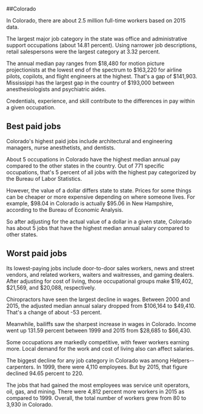 

##Colorado

In Colorado, there are about 2.5 million full-time workers based on 2015 data.

The largest major job category in the state was <span class='occ_title_em'>office and administrative support occupations</span> (about 14.81 percent). Using narrower job descriptions, <span class='occ_title_em'>retail salespersons</span> were the largest category at 3.32 percent.
               
The annual median pay ranges from $18,480 for <span class='occ_title_em'>motion picture projectionists</span> at the lowest end of the spectrum to  $163,220 for <span class='occ_title_em'>airline pilots, copilots, and flight engineers</span> at the highest. That's a gap of $141,903. Mississippi has the largest gap in the country of $193,000 between <span class='occ_title_em'>anesthesiologists and psychiatric aides</span>.
          
Credentials, experience, and skill contribute to the differences in pay within a given occupation.

## Best paid jobs
Colorado's highest paid jobs include <span class='occ_title_em'>architectural and engineering managers, nurse anesthetists</span>, and <span class='occ_title_em'>dentists</span>.
               
About 5 occupations in Colorado have the highest median annual pay compared to the other states in the country. Out of 771 specific occupations, that's 5 percent of all jobs with the highest pay categorized by the Bureau of Labor Statistics.
               
However, the value of a dollar differs state to state. Prices for some things can be cheaper or more expensive depending on where someone lives. For example, $98.04 in Colorado is actually $95.06 in New Hampshire, according to the Bureau of Economic Analysis.
               
So after adjusting for the actual value of a dollar in a given state, Colorado has about 5 jobs that have the highest median annual salary compared to other states.
               
## Worst paid jobs

Its lowest-paying jobs include <span class='occ_title_em'>door-to-door sales workers, news and street vendors, and related workers</span>, <span class='occ_title_em'>waiters and waitresses</span>, and <span class='occ_title_em'>gaming dealers</span>. After adjusting for cost of living, those occupational groups make $19,402,  $21,569, and  $20,088, respectively.
               
<span class='occ_title_em'>Chiropractors</span> have seen the largest decline in wages. Between 2000 and 2015, the adjusted median annual salary dropped from $106,164 to $49,410. That's a change of about -53 percent.
               
Meanwhile, <span class='occ_title_em'>bailiffs</span> saw the sharpest increase in wages in Colorado. Income went up 131.59 percent between 1999 and 2015 from $28,685 to $66,430.

Some occupations are markedly competitive, with fewer workers earning more. Local demand for the work and cost of living also can affect salaries.

            
The biggest decline for any job category in Colorado was among <span class='occ_title_em'>Helpers--carpenters</span>. In 1999, there were 4,110 employees. But by 2015, that figure declined 94.65 percent to 220. 
               
The jobs that had gained the most employees was service unit operators, oil, gas, and mining. There were 4,812 percent more workers in 2015 as compared to 1999. Overall, the total number of workers grew from 80 to 3,930 in Colorado.
